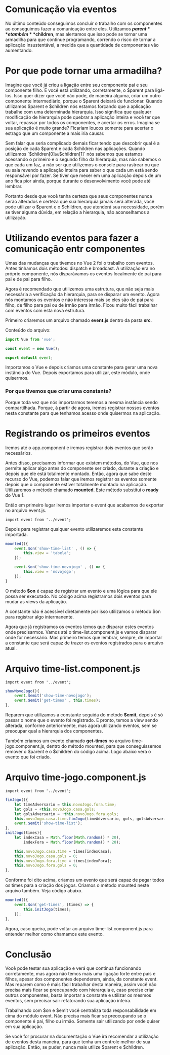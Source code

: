 # Comunicação via eventos

No último conteúdo conseguimos concluir o trabalho com os componentes ao conseguimos fazer a comunicação entre eles. Utilizamos **$parent** e também **$children**, mas alertamos que isso pode se tornar uma armadilha para que continue programando, correndo o risco de tornar a aplicação insustentável, a medida que a quantidade de componentes vão aumentando.

# Por que pode tornar uma armadilha?

Imagine que você já criou a ligação entre seu componente pai e seu componente filho. E você está utilizando, corretamente, o $parent para ligá-los. Isso quer dizer que você não pode, de maneira alguma, criar um outro componente intermediário, porque o $parent deixará de funcionar. Quando utilizamos $parent e $children nós estamos forçando que a aplicação trabalhe com uma determinada hierarquia. Isso significa que qualquer modificação de hierarquia pode quebrar a aplicação inteira e você ter que voltar, repassar por todos os componentes, e acertar os erros. Imagina se sua aplicação é muito grande? Ficariam loucos somente para acertar o estrago que um componente a mais iria causar.

Sem falar que seria complicado demais ficar tendo que descobrir qual é a posição de cada $parent e cada $children nas aplicações. Quando utilizamos `$children[0]` ou `$children[1]` nós sabemos que estamos acessando o primeiro e o segundo filho da hierarquia, mas não sabemos o que cada um faz, a não ser que utilizemos o console para rastrear ou que eu saia revendo a aplicação inteira para saber o que cada um está sendo responsável por fazer. Se tiver que mexer em uma aplicação depois de um ano fica pior ainda, porque durante o desenvolvimento você pode até lembrar.

Portanto desde que você tenha certeza que seus componentes nunca serão alterados e certeza que sua hierarquia jamais será alterada, você pode utilizar o $parent e o $children, que atenderá sua necessidade, porém se tiver alguma dúvida, em relação a hierarquia, não aconselhamos a utilização.

# Utilizando eventos para fazer a comunicação entr componentes

Umas das mudanças que tivemos no Vue 2 foi o trabalho com eventos. Antes tínhamos dois métodos: dispatch e broadcast. A utilização era no próprio componente, nós disparávamos os eventos localmente de pai para pai e de pai para filho.

Agora é recomendado que utilizemos uma estrutura, que não seja mais necessária a verificação da hierarquia, para se disparar um evento. Agora nós montamos os eventos e não interessa mais se eles são de pai para filho, de filho para pai ou de irmão para irmão. Ficou muito fácil trabalhar com eventos com esta nova estrutura.

Primeiro criaremos um arquivo chamado **event.js** dentro da pasta **src**.

Conteúdo do arquivo:

```js
import Vue from 'vue';

const event = new Vue();

export default event;
```

Importamos o Vue e depois criamos uma constante para gerar uma nova instância do Vue. Depois exportamos para utilizar, este módulo, onde quisermos.

### Por que tivemos que criar uma constante?

Porque toda vez que nós importarmos teremos a mesma instância sendo compartilhada. Porque, à partir de agora, iremos registrar nossos eventos nesta constante para que tenhamos acesso onde quisermos na aplicação.

# Registrando os primeiros eventos

Iremos até o app.component e iremos registrar dois eventos que serão necessários.

Antes disso, precisamos informar que existem métodos, do Vue, que nos permite aplicar algo antes do componente ser criado, durante a criação e depois que ele está totalmente montado. Então, agora que sabe deste recurso do Vue, podemos falar que iremos registrar os eventos somente depois que o componente estiver totalmente montado na aplicação. Utilizaremos o método chamado **mounted**. Este método substitui o **ready** do Vue 1.

Então em primeiro lugar iremos importar o event que acabamos de exportar no arquivo event.js.

`import event from '../event';`

Depois para registrar qualquer evento utilizaremos esta constante importada.

```js
mounted(){
    event.$on('show-time-list' , () => {
        this.view = 'tabela';
    });

    event.$on('show-time-novojogo' , () => {
        this.view = 'novojogo';
    });
}
```

O método **$on** é capaz de registrar um evento e uma lógica para que ele possa ser executado. No código acima registramos dois eventos para mudar as views da aplicação.

A constante não é acessível diretamente por isso utilizamos o método $on para registrar algo intermanente.

Agora que já registramos os eventos temos que disparar estes eventos onde precisarmos. Vamos até o time-list.component.js e vamos disparar onde for necessário. Mas primeiro temos que lembrar, sempre, de importar a constante que será capaz de trazer os eventos registrados para o arquivo atual.

# Arquivo time-list.component.js

`import event from '../event';`

```js
showNovoJogo(){
    event.$emit('show-time-novojogo');
    event.$emit('get-times' , this.times);
},
```

Reparem que utilizamos a constante seguida do método **$emit**, depois é só passar o nome que o evento foi registrado. E pronto, temos a view sendo alterada, conforme anteriormente, mas agora utilizando eventos, sem se preocupar qual a hierarquia dos componentes.

Também criamos um evento chamado **get-times** no arquivo time-jogo.component.js, dentro do método mounted, para que conseguíssemos remover o $parent e o $children do código acima. Logo abaixo verá o evento que foi criado.

# Arquivo time-jogo.component.js

`import event from '../event';`

```js
fimJogo(){
    let timeAdversario = this.novoJogo.fora.time;
    let gols = +this.novoJogo.casa.gols;
    let golsAdversario = +this.novoJogo.fora.gols;
    this.novoJogo.casa.time.fimJogo(timeAdversario, gols, golsAdversario);
    event.$emit('show-time-list');
},
initJogo(times){
    let indexCasa = Math.floor(Math.random() * 20),
        indexFora = Math.floor(Math.random() * 20);

    this.novoJogo.casa.time = times[indexCasa];
    this.novoJogo.casa.gols = 0;
    this.novoJogo.fora.time = times[indexFora];
    this.novoJogo.fora.gols = 0;
},
```

Conforme foi dito acima, criamos um evento que será capaz de pegar todos os times para a criação dos jogos. Criamos o método mounted neste arquivo também. Veja código abaixo.

```js
mounted(){
    event.$on('get-times', (times) => {
        this.initJogo(times);
    });
},
```

Agora, caso queira, pode voltar ao arquivo time-list.component.js para entender melhor como chamamos este evento.

# Conclusão

Você pode testar sua aplicação e verá que continua funcionando corretamente, mas agora não temos mais uma ligação forte entre pais e filhos, apesar dos componentes dependerem, ainda, da constante event. Mas reparem como é mais fácil trabalhar desta maneira, assim você não precisa mais ficar se preocupando com hierarquia e, caso precise criar outros componentes, basta importar a constante e utilizar os mesmos eventos, sem precisar sair refatorando sua aplicação inteira.

Trabalhando com $on e $emit você centraliza toda responsabilidade em cima do módulo event. Não precisa mais ficar se preocupando se o componente é pai, filho ou irmão. Somente sair utilizando por onde quiser em sua aplicação.

Se você for procurar na documentação o Vue irá recomendar a utilização de eventos desta maneira, para que tenha um controle melhor de sua aplicação. Então, se puder, nunca mais utilize $parent e $children.